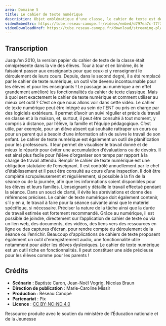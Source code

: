 ```yaml
---
area: Domaine 5
title: Le cahier de texte numérique
description: Objet emblématique d'une classe, le cahier de texte est désormais au format numérique. Ce format permet d'en faire un outil partagé et qui présente de nouvelles fonctionnalités. Plus de détails dans cette vidéo !
videoEmbedSrc: https://tube.reseau-canope.fr/videos/embed/d797ea7c-77f3-45fc-b47a-823cb63745b9
videoDownloadHref: https://tube.reseau-canope.fr/download/streaming-playlists/hls/videos/d797ea7c-77f3-45fc-b47a-823cb63745b9-1080-fragmented.mp4
---
```


## Transcription

Jusqu’en 2010, la version papier du cahier de texte de la classe était omniprésente dans la vie des élèves. Tour à tour et en binôme, ils le faisaient passer aux enseignants pour que ceux-ci y renseignent le déroulement de leurs cours.
Depuis, dans le second degré, il a été remplacé par le cahier de texte numérique, un outil vite devenu incontournable pour les élèves et pour les enseignants !
Le passage au numérique a en effet grandement amélioré les fonctionnalités du cahier de texte classique.
Mais à quoi sert exactement le cahier de texte numérique et comment utiliser au mieux cet outil ?
C’est ce que nous allons voir dans cette vidéo.
Le cahier de texte numérique peut être intégré au sein de l'ENT ou pris en charge par des logiciels extérieurs.
Il permet d’avoir un suivi régulier et précis du travail en classe et à la maison, et, surtout,
il peut être consulté à tout moment, y compris à distance, par l’élève, la famille et l’équipe pédagogique. C’est utile, par exemple, pour un élève absent qui souhaite rattraper un cours ou pour un parent qui a besoin d’une information afin de suivre le travail de son enfant.
Le cahier de texte numérique est également un outil de planification pour les professeurs.
Il leur permet de visualiser le travail donné et de mieux le répartir pour éviter une accumulation d’évaluations ou de devoirs. Il est ainsi plus facile pour l’élève d’organiser son temps par rapport à la charge de travail attendu.
Remplir le cahier de texte numérique est une obligation statutaire de l’enseignant. Il est contrôlé annuellement par le chef d’établissement et il peut être consulté au cours d’une inspection.
Il doit être complété scrupuleusement et régulièrement, si possible à la fin de la séance ou de la journée, afin que les informations soient disponibles pour les élèves et leurs familles.
L’enseignant y détaille le travail effectué pendant la séance. Dans un souci de clarté, il évite les abréviations et donne des références précises.
Le cahier de texte numérique doit également contenir, s’il y en a, le travail à faire pour la séance suivante ainsi que le matériel spécifique, si nécessaire. Préciser la nature de la tâche ainsi que la durée de travail estimée est fortement recommandé.
Grâce au numérique, il est possible de joindre, directement sur l’application de cahier de texte ou via un lien web, des documents, des vidéos, des liens vers des ressources en ligne ou des captures d’écran, pour rendre compte du déroulement de la séance ou l’enrichir.
Beaucoup d'applications de cahiers de texte proposent également un outil d'enregistrement audio, une fonctionnalité utile notamment pour aider les élèves dyslexiques.
Le cahier de texte numérique est un outil riche en fonctionnalités. Il peut constituer une aide précieuse pour les élèves comme pour les parents !

## Crédits

- **Scénario** : Baptiste Caron, Jean-Noël Vogrig, Nicolas Braun
- **Direction de publication** : Marie-Caroline Missir
- **Production** : Réseau Canopé
- **Partenariat** : Pix
- **Licence** : [CC BY-NC-ND 4.0](https://creativecommons.org/licenses/by-nc-nd/4.0/deed.fr)

Ressource produite avec le soutien du ministère de l’Éducation nationale et de la Jeunesse
